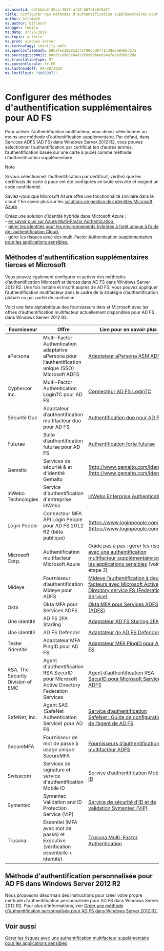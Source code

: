 ```yaml
---
ms.assetid: ddfbbda3-30ca-4537-af12-667efc6f63ff
title: Configurer des méthodes d'authentification supplémentaires pour AD FS
author: billmath
ms.author: billmath
manager: femila
ms.date: 07/26/2019
ms.topic: article
ms.prod: windows-server
ms.technology: identity-adfs
ms.openlocfilehash: b9bef61382812372f966cd6771c39d6a8ebbdd7a
ms.sourcegitcommit: b00d7c8968c4adc8f699dbee694afe6ed36bc9de
ms.translationtype: MT
ms.contentlocale: fr-FR
ms.lasthandoff: 04/08/2020
ms.locfileid: "80859872"
---
```

# <a name="configure-additional-authentication-methods-for-ad-fs"></a>Configurer des méthodes d'authentification supplémentaires pour AD FS

Pour activer l'authentification multifacteur, vous devez sélectionner au moins une méthode d'authentification supplémentaire. Par défaut, dans Services ADFS (AD FS) dans Windows Server 2012 R2, vous pouvez sélectionner l’authentification par certificat (en d’autres termes, l’authentification basée sur une carte à puce) comme méthode d’authentification supplémentaire.

> [!NOTE]
> Si vous sélectionnez l’authentification par certificat, vérifiez que les certificats de carte à puce ont été configurés en toute sécurité et exigent un code confidentiel.

Saviez-vous que Microsoft Azure offre une fonctionnalité similaire dans le cloud ? En savoir plus sur les [solutions de gestion des identités Microsoft Azure](https://aka.ms/m2w274).<p>Créez une solution d’identité hybride dans Microsoft Azure :<br /> - [en savoir plus sur Azure Multi-Factor Authentication.](https://aka.ms/ey6o9r)<br /> - [gérer les identités pour les environnements hybrides à forêt unique à l’aide de l’authentification Cloud.](https://aka.ms/g1jat8)<br /> - [gérer les risques avec des multi-Factor Authentication supplémentaires pour les applications sensibles.](https://aka.ms/kt1bbm)

## <a name="microsoft-and-third-party-additional-authentication-methods"></a>Méthodes d'authentification supplémentaires tierces et Microsoft
Vous pouvez également configurer et activer des méthodes d’authentification Microsoft et tierces dans AD FS dans Windows Server 2012 R2. Une fois installé et inscrit auprès de AD FS, vous pouvez appliquer l’authentification multifacteur dans le cadre de la stratégie d’authentification globale ou par partie de confiance.

Voici une liste alphabétique des fournisseurs tiers et Microsoft avec les offres d'authentification multifacteur actuellement disponibles pour AD FS dans Windows Server 2012 R2.

|Fournisseur|Offre|Lien pour en savoir plus|
|-|-|-| 
|aPersona|Multi-Factor Authentication adaptative aPersona pour l’authentification unique (SSO) Microsoft ADFS|[Adaptateur aPersona ASM ADFS](https://www.apersona.com/adfs)|
|Cyphercor Inc.|Multi-Factor Authentication LoginTC pour AD FS|[Connecteur AD FS LoginTC](https://www.logintc.com/docs/connectors/adfs.html)|
|Sécurité Duo|Adaptateur d’authentification multifacteur duo pour AD FS|[Authentification duo pour AD FS](https://duo.com/docs/adfs)|
|Futurae|Suite d’authentification futurae pour AD FS|[Authentification forte futurae](https://futurae.com)|
|Gemalto|Services de sécurité & et d'identité Gemalto|[http://www.gemalto.com/identity](http://www.gemalto.com/identity)|
|inWebo Technologies|Service d'authentification d'entreprise inWebo|[inWebo Enterprise Authentication](http://www.inwebo.com)|
|Login People|Connecteur MFA API Login People pour AD FS 2012 R2 (bêta publique)|[https://www.loginpeople.com](https://www.loginpeople.com)|
|Microsoft Corp.|Authentification multifacteur Microsoft Azure|[Guide pas à pas : gérer les risques avec une authentification multifacteur supplémentaire pour les applications sensibles](https://technet.microsoft.com/library/dn280946.aspx) (voir étape 3)|
Mideye | Fournisseur d’authentification Mideye pour ADFS | [Mideye l’authentification à deux facteurs avec Microsoft Active Directory service FS (Federation Service)](https://www.mideye.com/support/administrators/documentation/integration/microsoft-adfs/)|
|Okta | Okta MFA pour Services ADFS | [Okta MFA pour Services ADFS (ADFS)](https://help.okta.com/en/prod/Content/Topics/integrations/adfs-okta-int.htm)|
|Une identité| AD FS 2FA Starling|[Adaptateur AD FS Starling 2FA](https://www.oneidentity.com/products/starling-two-factor-authentication/)|
|Une identité| AD FS Defender|[Adaptateur de AD FS Defender](https://www.oneidentity.com/products/defender/)|
|Tester l’identité|Adaptateur MFA PingID pour AD FS|[Adaptateur MFA PingID pour AD FS](https://documentation.pingidentity.com/pingid/pingidAdminGuide/index.shtml#pid_c_PingIDforADFSSSO.html)|
|RSA, The Security Division of EMC|Agent d'authentification RSA SecurID pour Microsoft Active Directory Federation Services|[Agent d’authentification RSA SecurID pour Microsoft Services ADFS](http://www.emc.com/security/rsa-securid/rsa-authentication-agents/microsoft-ad-fs.htm)|
|SafeNet, Inc.|Agent SAS (SafeNet Authentication Service) pour AD FS|[Service d’authentification SafeNet : Guide de configuration de l’agent de AD FS](http://www.safenet-inc.com/resources/integration-guide/data-protection/Safenet_Authentication_Service/SafeNet_Authentication_Service__AD_FS_Agent_Configuration_Guide/?langtype=1033)|
|SecureMFA|Fournisseur de mot de passe à usage unique SecureMFA| [Fournisseurs d’authentification multifacteur ADFS](https://www.securemfa.com/)|
|Swisscom|Services de signature et service d'authentification Mobile ID|[Service d’authentification Mobile ID](http://swisscom.ch/mid)|
|Symantec|Symantec Validation and ID Protection Service (VIP)|[Service de sécurité d’ID et de validation Symantec (VIP)](http://www.symantec.com/vip-authentication-service)|
|Trusona|Essentiel (MFA avec mot de passe) et Executive (vérification essentielle + identité)| [Trusona Multi-Factor Authentication](https://www.trusona.com/solution-overview/)|


## <a name="custom-authentication-method-for-ad-fs-in-windows-server-2012-r2"></a>Méthode d'authentification personnalisée pour AD FS dans Windows Server 2012 R2
Nous proposons désormais des instructions pour créer votre propre méthode d'authentification personnalisée pour AD FS dans Windows Server 2012 R2. Pour plus d'informations, voir [Créer une méthode d'authentification personnalisée pour AD FS dans Windows Server 2012 R2](https://go.microsoft.com/fwlink/?LinkID=511980).

## <a name="see-also"></a>Voir aussi
[Gérer les risques avec une authentification multifacteur supplémentaire pour les applications sensibles](Manage-Risk-with-Additional-Multi-Factor-Authentication-for-Sensitive-Applications.md)


